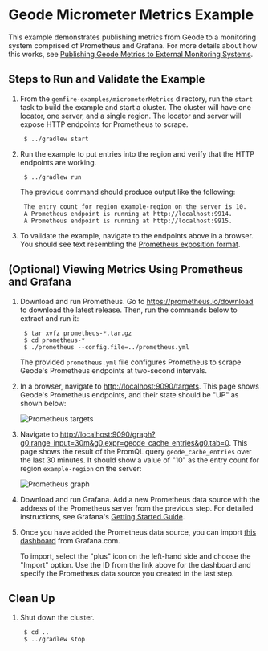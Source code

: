 <!--
Licensed to the Apache Software Foundation (ASF) under one or more
contributor license agreements.  See the NOTICE file distributed with
this work for additional information regarding copyright ownership.
The ASF licenses this file to You under the Apache License, Version 2.0
(the "License"); you may not use this file except in compliance with
the License.  You may obtain a copy of the License at

     http://www.apache.org/licenses/LICENSE-2.0

Unless required by applicable law or agreed to in writing, software
distributed under the License is distributed on an "AS IS" BASIS,
WITHOUT WARRANTIES OR CONDITIONS OF ANY KIND, either express or implied.
See the License for the specific language governing permissions and
limitations under the License.
-->

# Geode Micrometer Metrics Example

This example demonstrates publishing metrics from Geode to a monitoring system comprised of
Prometheus and Grafana. For more details about how this works, see [Publishing Geode Metrics to
External Monitoring
Systems](https://cwiki.apache.org/confluence/display/GEODE/Publishing+Geode+Metrics+to+External+Monitoring+Systems).

## Steps to Run and Validate the Example

1. From the `gemfire-examples/micrometerMetrics` directory, run the `start` task to build the example
   and start a cluster. The cluster will have one locator, one server, and a single region. The
   locator and server will expose HTTP endpoints for Prometheus to scrape.

        $ ../gradlew start

1. Run the example to put entries into the region and verify that the HTTP endpoints are working.

        $ ../gradlew run
        
   The previous command should produce output like the following:
   
        The entry count for region example-region on the server is 10.
        A Prometheus endpoint is running at http://localhost:9914.
        A Prometheus endpoint is running at http://localhost:9915.
     
1. To validate the example, navigate to the endpoints above in a browser. You should see text
   resembling the [Prometheus exposition
   format](https://github.com/prometheus/docs/blob/master/content/docs/instrumenting/exposition_formats.md).
   
## (Optional) Viewing Metrics Using Prometheus and Grafana

1. Download and run Prometheus. Go to <https://prometheus.io/download> to download the
   latest release. Then, run the commands below to extract and run it:
   
        $ tar xvfz prometheus-*.tar.gz
        $ cd prometheus-*
        $ ./prometheus --config.file=../prometheus.yml
        
   The provided `prometheus.yml` file configures Prometheus to scrape Geode's Prometheus endpoints
   at two-second intervals.
        
1. In a browser, navigate to <http://localhost:9090/targets>. This page shows Geode's Prometheus
   endpoints, and their state should be "UP" as shown below:
   
   ![Prometheus targets](prometheus-targets.png "Prometheus targets")
   
1. Navigate to
   <http://localhost:9090/graph?g0.range_input=30m&g0.expr=geode_cache_entries&g0.tab=0>. This page
   shows the result of the PromQL query `geode_cache_entries` over the last 30 minutes. It should
   show a value of "10" as the entry count for region `example-region` on the server:
   
   ![Prometheus graph](prometheus-graph.png "Prometheus graph")

1. Download and run Grafana. Add a new Prometheus data source with the address of the Prometheus
   server from the previous step. For detailed instructions, see Grafana's [Getting Started
   Guide](https://grafana.com/docs/guides/getting_started/).

1. Once you have added the Prometheus data source, you can import [this
   dashboard](https://grafana.com/grafana/dashboards/11060) from Grafana.com.
   
   To import, select the "plus" icon on the left-hand side and choose the "Import" option. Use the
   ID from the link above for the dashboard and specify the Prometheus data source you created in
   the last step.
   
## Clean Up   
1. Shut down the cluster.

        $ cd ..
        $ ../gradlew stop
        
